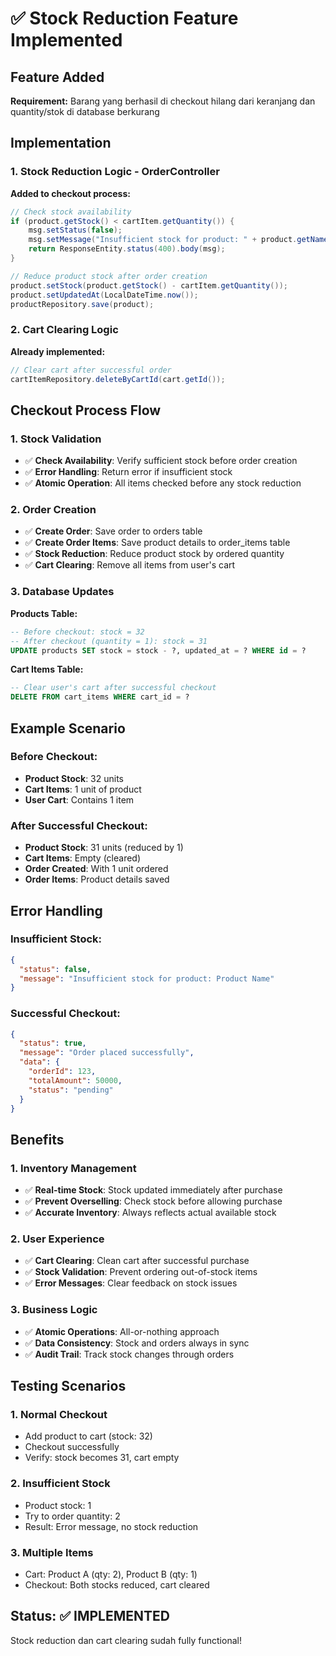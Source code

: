 # ✅ Stock Reduction Feature Implemented

## Feature Added
**Requirement:** Barang yang berhasil di checkout hilang dari keranjang dan quantity/stok di database berkurang

## Implementation

### 1. Stock Reduction Logic - OrderController
**Added to checkout process:**
```java
// Check stock availability
if (product.getStock() < cartItem.getQuantity()) {
    msg.setStatus(false);
    msg.setMessage("Insufficient stock for product: " + product.getName());
    return ResponseEntity.status(400).body(msg);
}

// Reduce product stock after order creation
product.setStock(product.getStock() - cartItem.getQuantity());
product.setUpdatedAt(LocalDateTime.now());
productRepository.save(product);
```

### 2. Cart Clearing Logic
**Already implemented:**
```java
// Clear cart after successful order
cartItemRepository.deleteByCartId(cart.getId());
```

## Checkout Process Flow

### 1. Stock Validation
- ✅ **Check Availability**: Verify sufficient stock before order creation
- ✅ **Error Handling**: Return error if insufficient stock
- ✅ **Atomic Operation**: All items checked before any stock reduction

### 2. Order Creation
- ✅ **Create Order**: Save order to orders table
- ✅ **Create Order Items**: Save product details to order_items table
- ✅ **Stock Reduction**: Reduce product stock by ordered quantity
- ✅ **Cart Clearing**: Remove all items from user's cart

### 3. Database Updates
**Products Table:**
```sql
-- Before checkout: stock = 32
-- After checkout (quantity = 1): stock = 31
UPDATE products SET stock = stock - ?, updated_at = ? WHERE id = ?
```

**Cart Items Table:**
```sql
-- Clear user's cart after successful checkout
DELETE FROM cart_items WHERE cart_id = ?
```

## Example Scenario

### Before Checkout:
- **Product Stock**: 32 units
- **Cart Items**: 1 unit of product
- **User Cart**: Contains 1 item

### After Successful Checkout:
- **Product Stock**: 31 units (reduced by 1)
- **Cart Items**: Empty (cleared)
- **Order Created**: With 1 unit ordered
- **Order Items**: Product details saved

## Error Handling

### Insufficient Stock:
```json
{
  "status": false,
  "message": "Insufficient stock for product: Product Name"
}
```

### Successful Checkout:
```json
{
  "status": true,
  "message": "Order placed successfully",
  "data": {
    "orderId": 123,
    "totalAmount": 50000,
    "status": "pending"
  }
}
```

## Benefits

### 1. Inventory Management
- ✅ **Real-time Stock**: Stock updated immediately after purchase
- ✅ **Prevent Overselling**: Check stock before allowing purchase
- ✅ **Accurate Inventory**: Always reflects actual available stock

### 2. User Experience
- ✅ **Cart Clearing**: Clean cart after successful purchase
- ✅ **Stock Validation**: Prevent ordering out-of-stock items
- ✅ **Error Messages**: Clear feedback on stock issues

### 3. Business Logic
- ✅ **Atomic Operations**: All-or-nothing approach
- ✅ **Data Consistency**: Stock and orders always in sync
- ✅ **Audit Trail**: Track stock changes through orders

## Testing Scenarios

### 1. Normal Checkout
- Add product to cart (stock: 32)
- Checkout successfully
- Verify: stock becomes 31, cart empty

### 2. Insufficient Stock
- Product stock: 1
- Try to order quantity: 2
- Result: Error message, no stock reduction

### 3. Multiple Items
- Cart: Product A (qty: 2), Product B (qty: 1)
- Checkout: Both stocks reduced, cart cleared

## Status: ✅ IMPLEMENTED
Stock reduction dan cart clearing sudah fully functional!